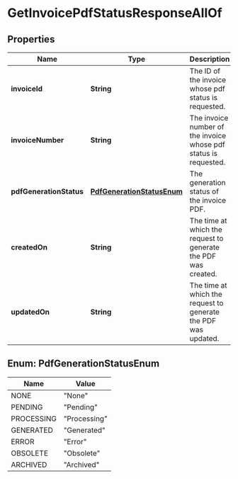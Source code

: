 

# GetInvoicePdfStatusResponseAllOf


## Properties

| Name | Type | Description | Notes |
|------------ | ------------- | ------------- | -------------|
|**invoiceId** | **String** | The ID of the invoice whose pdf status is requested.  |  [optional] |
|**invoiceNumber** | **String** | The invoice number of the invoice whose pdf status is requested.  |  [optional] |
|**pdfGenerationStatus** | [**PdfGenerationStatusEnum**](#PdfGenerationStatusEnum) | The generation status of the invoice PDF.  |  [optional] |
|**createdOn** | **String** | The time at which the request to generate the PDF was created.  |  [optional] |
|**updatedOn** | **String** | The time at which the request to generate the PDF was updated.  |  [optional] |



## Enum: PdfGenerationStatusEnum

| Name | Value |
|---- | -----|
| NONE | &quot;None&quot; |
| PENDING | &quot;Pending&quot; |
| PROCESSING | &quot;Processing&quot; |
| GENERATED | &quot;Generated&quot; |
| ERROR | &quot;Error&quot; |
| OBSOLETE | &quot;Obsolete&quot; |
| ARCHIVED | &quot;Archived&quot; |



